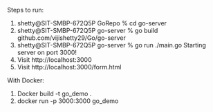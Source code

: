 Steps to run:
1. shetty@SIT-SMBP-672Q5P GoRepo % cd go-server
2. shetty@SIT-SMBP-672Q5P go-server % go build github.com/vijishetty29/Go/go-server
3. shetty@SIT-SMBP-672Q5P go-server % go run ./main.go
   Starting server on port 3000!
4. Visit http://localhost:3000
5. Visit http://localhost:3000/form.html

With Docker:
1. Docker build -t go_demo .
2. docker run -p 3000:3000 go_demo
